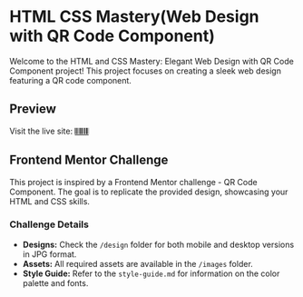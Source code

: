 # HTML CSS Mastery(Web Design with QR Code Component)

Welcome to the HTML and CSS Mastery: Elegant Web Design with QR Code Component project! This project focuses on creating a sleek web design featuring a QR code component.

## Preview

Visit the live site: [𝄃𝄃𝄂𝄀𝄁𝄃𝄂𝄂𝄃](https://655a854234e076057d2c6b28--fastidious-beijinho-eb4322.netlify.app/)

## Frontend Mentor Challenge

This project is inspired by a Frontend Mentor challenge - QR Code Component. The goal is to replicate the provided design, showcasing your HTML and CSS skills.

### Challenge Details

- **Designs:** Check the `/design` folder for both mobile and desktop versions in JPG format.
- **Assets:** All required assets are available in the `/images` folder.
- **Style Guide:** Refer to the `style-guide.md` for information on the color palette and fonts.
